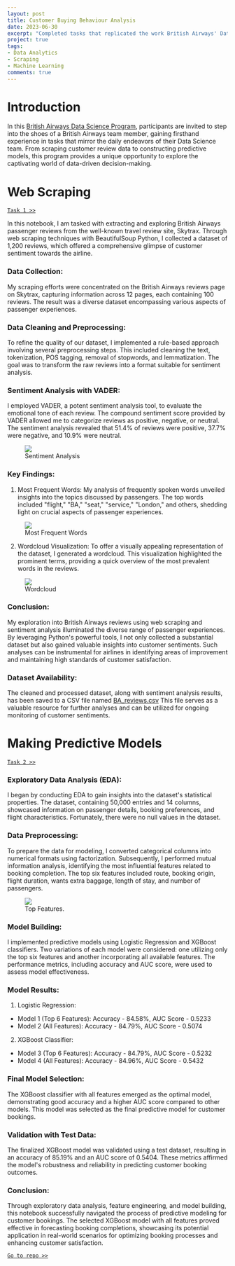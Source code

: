 ```yaml
---
layout: post
title: Customer Buying Behaviour Analysis
date: 2023-06-30
excerpt: "Completed tasks that replicated the work British Airways' Data Science team did consisting of collecting customer review data and creating predictive models."
project: true
tags:
- Data Analytics
- Scraping
- Machine Learning
comments: true
---
```


# Introduction
In this [British Airways Data Science Program](https://www.theforage.com/simulations/british-airways/data-science-yqoz?ref=itjjtDEicDFoXtLm2), participants are invited to step into the shoes of a British Airways team member, gaining firsthand experience in tasks that mirror the daily endeavors of their Data Science team. From scraping customer review data to constructing predictive models, this program provides a unique opportunity to explore the captivating world of data-driven decision-making.

# Web Scraping
[`Task 1 >>`](https://github.com/malindard/British-Airways-Data-Science-VE/blob/main/Task%201%20-%20Code.ipynb)

In this notebook, I am tasked with extracting and exploring British Airways passenger reviews from the well-known travel review site, Skytrax. Through web scraping techniques with BeautifulSoup Python, I collected a dataset of 1,200 reviews, which offered a comprehensive glimpse of customer sentiment towards the airline.

### Data Collection:
My scraping efforts were concentrated on the British Airways reviews page on Skytrax, capturing information across 12 pages, each containing 100 reviews. The result was a diverse dataset encompassing various aspects of passenger experiences.

### Data Cleaning and Preprocessing:
To refine the quality of our dataset, I implemented a rule-based approach involving several preprocessing steps. This included cleaning the text, tokenization, POS tagging, removal of stopwords, and lemmatization. The goal was to transform the raw reviews into a format suitable for sentiment analysis.

### Sentiment Analysis with VADER:
I employed VADER, a potent sentiment analysis tool, to evaluate the emotional tone of each review. The compound sentiment score provided by VADER allowed me to categorize reviews as positive, negative, or neutral. The sentiment analysis revealed that 51.4% of reviews were positive, 37.7% were negative, and 10.9% were neutral.
<figure>
	<a href="https://raw.githubusercontent.com/malindard/British-Airways-Data-Science-VE/main/assets/sentiment-analysis.png"><img src="https://raw.githubusercontent.com/malindard/British-Airways-Data-Science-VE/main/assets/sentiment-analysis.png"></a>
	<figcaption><a>Sentiment Analysis</a></figcaption>
</figure>

### Key Findings:

1. Most Frequent Words: My analysis of frequently spoken words unveiled insights into the topics discussed by passengers. The top words included "flight," "BA," "seat," "service," "London," and others, shedding light on crucial aspects of passenger experiences.
<figure>
	<a href="https://raw.githubusercontent.com/malindard/British-Airways-Data-Science-VE/main/assets/most-frequent-words.png"><img src="https://raw.githubusercontent.com/malindard/British-Airways-Data-Science-VE/main/assets/most-frequent-words.png"></a>
	<figcaption><a>Most Frequent Words</a></figcaption>
</figure>

2. Wordcloud Visualization: To offer a visually appealing representation of the dataset, I generated a wordcloud. This visualization highlighted the prominent terms, providing a quick overview of the most prevalent words in the reviews.
<figure>
	<a href="https://raw.githubusercontent.com/malindard/British-Airways-Data-Science-VE/main/assets/wordcloud.png"><img src="https://raw.githubusercontent.com/malindard/British-Airways-Data-Science-VE/main/assets/wordcloud.png"></a>
	<figcaption><a>Wordcloud</a></figcaption>
</figure>

### Conclusion:
My exploration into British Airways reviews using web scraping and sentiment analysis illuminated the diverse range of passenger experiences. By leveraging Python's powerful tools, I not only collected a substantial dataset but also gained valuable insights into customer sentiments. Such analyses can be instrumental for airlines in identifying areas of improvement and maintaining high standards of customer satisfaction.

### Dataset Availability:
The cleaned and processed dataset, along with sentiment analysis results, has been saved to a CSV file named [BA_reviews.csv](https://github.com/malindard/British-Airways-Data-Science-VE/blob/main/Task%201%20-%20BA_reviews.csv) This file serves as a valuable resource for further analyses and can be utilized for ongoing monitoring of customer sentiments.


# Making Predictive Models
[`Task 2 >>`](https://github.com/malindard/British-Airways-Data-Science-VE/blob/main/Task%202%20-%20Code.ipynb)

### Exploratory Data Analysis (EDA):
I began by conducting EDA to gain insights into the dataset's statistical properties. The dataset, containing 50,000 entries and 14 columns, showcased information on passenger details, booking preferences, and flight characteristics. Fortunately, there were no null values in the dataset.

### Data Preprocessing:
To prepare the data for modeling, I converted categorical columns into numerical formats using factorization. Subsequently, I performed mutual information analysis, identifying the most influential features related to booking completion. The top six features included route, booking origin, flight duration, wants extra baggage, length of stay, and number of passengers.
<figure>
	<a href="https://raw.githubusercontent.com/malindard/British-Airways-Data-Science-VE/main/assets/top-feature.png"><img src="https://raw.githubusercontent.com/malindard/British-Airways-Data-Science-VE/main/assets/top-feature.png"></a>
	<figcaption><a>Top Features.</a></figcaption>
</figure>

### Model Building:
I implemented predictive models using Logistic Regression and XGBoost classifiers. Two variations of each model were considered: one utilizing only the top six features and another incorporating all available features. The performance metrics, including accuracy and AUC score, were used to assess model effectiveness.

### Model Results:
1. Logistic Regression:
* Model 1 (Top 6 Features): Accuracy - 84.58%, AUC Score - 0.5233
* Model 2 (All Features): Accuracy - 84.79%, AUC Score - 0.5074

2. XGBoost Classifier:
* Model 3 (Top 6 Features): Accuracy - 84.79%, AUC Score - 0.5232
* Model 4 (All Features): Accuracy - 84.96%, AUC Score - 0.5432

### Final Model Selection:
The XGBoost classifier with all features emerged as the optimal model, demonstrating good accuracy and a higher AUC score compared to other models. This model was selected as the final predictive model for customer bookings.

### Validation with Test Data:
The finalized XGBoost model was validated using a test dataset, resulting in an accuracy of 85.19% and an AUC score of 0.5404. These metrics affirmed the model's robustness and reliability in predicting customer booking outcomes.

### Conclusion:
Through exploratory data analysis, feature engineering, and model building, this notebook successfully navigated the process of predictive modeling for customer bookings. The selected XGBoost model with all features proved effective in forecasting booking completions, showcasing its potential application in real-world scenarios for optimizing booking processes and enhancing customer satisfaction.

[`Go to repo >>`](https://github.com/malindard/British-Airways-Data-Science-VE)